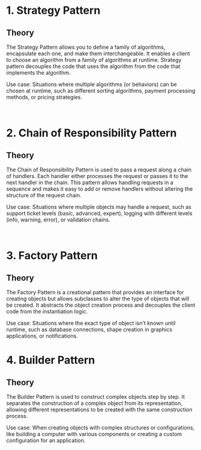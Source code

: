 # 1. Strategy Pattern
## Theory
<p>The Strategy Pattern allows you to define a family of algorithms, encapsulate each one, and make them interchangeable. It enables a client to choose an algorithm from a family of algorithms at runtime. Strategy pattern decouples the code that uses the algorithm from the code that implements the algorithm.
</p>
<p>Use case: Situations where multiple algorithms (or behaviors) can be chosen at runtime, such as different sorting algorithms, payment processing methods, or pricing strategies.
</p>
<br>

# 2. Chain of Responsibility Pattern
## Theory
<p>The Chain of Responsibility Pattern is used to pass a request along a chain of handlers. Each handler either processes the request or passes it to the next handler in the chain. This pattern allows handling requests in a sequence and makes it easy to add or remove handlers without altering the structure of the request chain.
</p>
<p>Use case: Situations where multiple objects may handle a request, such as support ticket levels (basic, advanced, expert), logging with different levels (info, warning, error), or validation chains.
</p>
<br>


# 3. Factory Pattern
## Theory
<p>The Factory Pattern is a creational pattern that provides an interface for creating objects but allows subclasses to alter the type of objects that will be created. It abstracts the object creation process and decouples the client code from the instantiation logic.
</p>
<p>Use case: Situations where the exact type of object isn’t known until runtime, such as database connections, shape creation in graphics applications, or notifications.
</p>

# 4. Builder Pattern
## Theory
<p>The Builder Pattern is used to construct complex objects step by step. It separates the construction of a complex object from its representation, allowing different representations to be created with the same construction process.
</p>
<p>Use case: When creating objects with complex structures or configurations, like building a computer with various components or creating a custom configuration for an application.
</p>